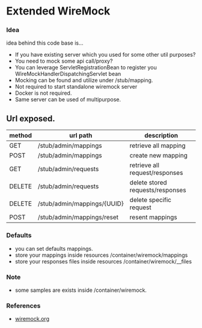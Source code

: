# Extended WireMock

### Idea
idea behind this code base is...
* If you have existing server which you used for some other util purposes?
* You need to mock some api call/proxy?
* You can leverage ServletRegistrationBean to register you WireMockHandlerDispatchingServlet bean
* Mocking can be found and utilize under /stub/mapping.
* Not required to start standalone wiremock server
* Docker is not required.
* Same server can be used of multipurpose.

## Url exposed.

| method  | url path                    | description                        |
| --------| ----------------------------| -----------------------------------|
| GET     | /stub/admin/mappings        | retrieve all mapping               |
| POST    | /stub/admin/mappings        | create new mapping                 |
| GET     | /stub/admin/requests        | retrieve all request/responses     |
| DELETE  | /stub/admin/requests        | delete stored requests/responses   |
| DELETE  | /stub/admin/mappings/{UUID} | delete specific request             |
| POST    | /stub/admin/mappings/reset  | resent mappings                    |

### Defaults
* you can set defaults mappings.
* store your mappings inside resources /container/wiremock/mappings
* store your responses files inside resources /container/wiremock/__files

### Note

* some samples are exists inside /container/wiremock.

### References

- [wiremock.org](https://wiremock.org/)
